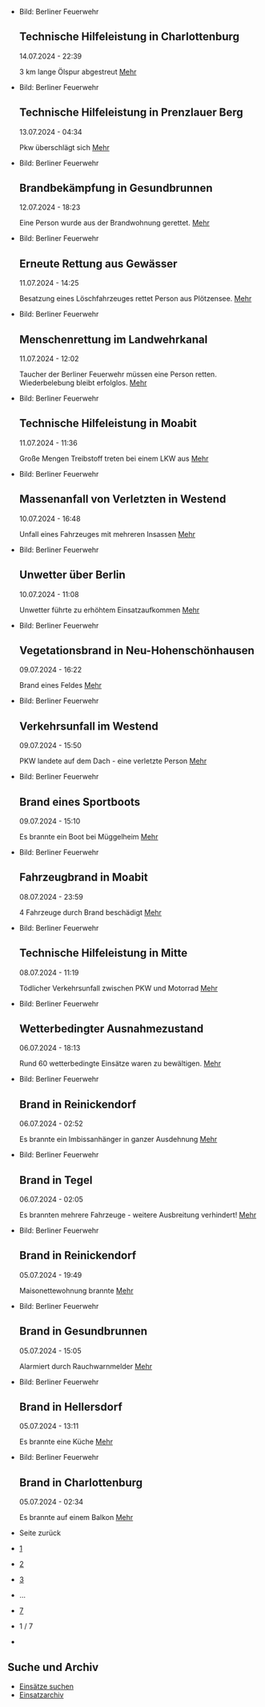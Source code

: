 * Bild: Berliner Feuerwehr

  Technische Hilfeleistung in Charlottenburg
  ----------

   14.07.2024 - 22:39

   3 km lange Ölspur abgestreut
  [Mehr](https://www.berliner-feuerwehr.de/aktuelles/einsaetze/technische-hilfeleistung-in-charlottenburg-3-4522/)

* Bild: Berliner Feuerwehr

  Technische Hilfeleistung in Prenzlauer Berg
  ----------

   13.07.2024 - 04:34

   Pkw überschlägt sich
  [Mehr](https://www.berliner-feuerwehr.de/aktuelles/einsaetze/technische-hilfeleistung-in-prenzlauer-berg-1-4520/)

* Bild: Berliner Feuerwehr

  Brandbekämpfung in Gesundbrunnen
  ----------

   12.07.2024 - 18:23

   Eine Person wurde aus der Brandwohnung gerettet.
  [Mehr](https://www.berliner-feuerwehr.de/aktuelles/einsaetze/brandbekaempfung-in-gesundbrunnen-4519/)

* Bild: Berliner Feuerwehr

  Erneute Rettung aus Gewässer
  ----------

   11.07.2024 - 14:25

   Besatzung eines Löschfahrzeuges rettet Person aus Plötzensee.
  [Mehr](https://www.berliner-feuerwehr.de/aktuelles/einsaetze/erneute-rettung-aus-gewaesser-4518/)

* Bild: Berliner Feuerwehr

  Menschenrettung im Landwehrkanal
  ----------

   11.07.2024 - 12:02

   Taucher der Berliner Feuerwehr müssen eine Person retten. Wiederbelebung bleibt erfolglos.
  [Mehr](https://www.berliner-feuerwehr.de/aktuelles/einsaetze/menschenrettung-im-landwehrkanal-4516/)

* Bild: Berliner Feuerwehr

  Technische Hilfeleistung in Moabit
  ----------

   11.07.2024 - 11:36

   Große Mengen Treibstoff treten bei einem LKW aus
  [Mehr](https://www.berliner-feuerwehr.de/aktuelles/einsaetze/technische-hilfeleistung-in-moabit-1-4517/)

* Bild: Berliner Feuerwehr

  Massenanfall von Verletzten in Westend
  ----------

   10.07.2024 - 16:48

   Unfall eines Fahrzeuges mit mehreren Insassen
  [Mehr](https://www.berliner-feuerwehr.de/aktuelles/einsaetze/massenanfall-von-verletzten-in-westend-4515/)

* Bild: Berliner Feuerwehr

  Unwetter über Berlin
  ----------

   10.07.2024 - 11:08

   Unwetter führte zu erhöhtem Einsatzaufkommen
  [Mehr](https://www.berliner-feuerwehr.de/aktuelles/einsaetze/unwetter-ueber-berlin-3-4514/)

* Bild: Berliner Feuerwehr

  Vegetationsbrand in Neu-Hohenschönhausen
  ----------

   09.07.2024 - 16:22

   Brand eines Feldes
  [Mehr](https://www.berliner-feuerwehr.de/aktuelles/einsaetze/vegetationsbrand-in-neu-hohenschoenhausen-4512/)

* Bild: Berliner Feuerwehr

  Verkehrsunfall im Westend
  ----------

   09.07.2024 - 15:50

   PKW landete auf dem Dach - eine verletzte Person
  [Mehr](https://www.berliner-feuerwehr.de/aktuelles/einsaetze/verkehrsunfall-im-westend-4511/)

* Bild: Berliner Feuerwehr

  Brand eines Sportboots
  ----------

   09.07.2024 - 15:10

   Es brannte ein Boot bei Müggelheim
  [Mehr](https://www.berliner-feuerwehr.de/aktuelles/einsaetze/brand-eines-sportboots-4513/)

* Bild: Berliner Feuerwehr

  Fahrzeugbrand in Moabit
  ----------

   08.07.2024 - 23:59

   4 Fahrzeuge durch Brand beschädigt
  [Mehr](https://www.berliner-feuerwehr.de/aktuelles/einsaetze/fahrzeugbrand-in-moabit-4509/)

* Bild: Berliner Feuerwehr

  Technische Hilfeleistung in Mitte
  ----------

   08.07.2024 - 11:19

   Tödlicher Verkehrsunfall zwischen PKW und Motorrad
  [Mehr](https://www.berliner-feuerwehr.de/aktuelles/einsaetze/technische-hilfeleistung-in-mitte-3-4508/)

* Bild: Berliner Feuerwehr

  Wetterbedingter Ausnahmezustand
  ----------

   06.07.2024 - 18:13

   Rund 60 wetterbedingte Einsätze waren zu bewältigen.
  [Mehr](https://www.berliner-feuerwehr.de/aktuelles/einsaetze/wetterbedingter-ausnahmezustand-3-4507/)

* Bild: Berliner Feuerwehr

  Brand in Reinickendorf
  ----------

   06.07.2024 - 02:52

   Es brannte ein Imbissanhänger in ganzer Ausdehnung
  [Mehr](https://www.berliner-feuerwehr.de/aktuelles/einsaetze/brand-in-reinickendorf-9-4506/)

* Bild: Berliner Feuerwehr

  Brand in Tegel
  ----------

   06.07.2024 - 02:05

   Es brannten mehrere Fahrzeuge - weitere Ausbreitung verhindert!
  [Mehr](https://www.berliner-feuerwehr.de/aktuelles/einsaetze/brand-in-tegel-2-4505/)

* Bild: Berliner Feuerwehr

  Brand in Reinickendorf
  ----------

   05.07.2024 - 19:49

   Maisonettewohnung brannte
  [Mehr](https://www.berliner-feuerwehr.de/aktuelles/einsaetze/brand-in-reinickendorf-8-4504/)

* Bild: Berliner Feuerwehr

  Brand in Gesundbrunnen
  ----------

   05.07.2024 - 15:05

   Alarmiert durch Rauchwarnmelder
  [Mehr](https://www.berliner-feuerwehr.de/aktuelles/einsaetze/brand-in-gesundbrunnen-10-4503/)

* Bild: Berliner Feuerwehr

  Brand in Hellersdorf
  ----------

   05.07.2024 - 13:11

   Es brannte eine Küche
  [Mehr](https://www.berliner-feuerwehr.de/aktuelles/einsaetze/band-in-hellersdorf-4502/)

* Bild: Berliner Feuerwehr

  Brand in Charlottenburg
  ----------

   05.07.2024 - 02:34

   Es brannte auf einem Balkon
  [Mehr](https://www.berliner-feuerwehr.de/aktuelles/einsaetze/brand-in-charlottenburg-10-4501/)

* Seite zurück

* [1](https://www.berliner-feuerwehr.de/aktuelles/einsaetze/1/)
* [2](https://www.berliner-feuerwehr.de/aktuelles/einsaetze/2/)
* [3](https://www.berliner-feuerwehr.de/aktuelles/einsaetze/3/)
* …
* [7](https://www.berliner-feuerwehr.de/aktuelles/einsaetze/7/)
* 1 / 7
* [](https://www.berliner-feuerwehr.de/aktuelles/einsaetze/2/)

Suche und Archiv
----------

* [Einsätze suchen](https://www.berliner-feuerwehr.de/aktuelles/einsaetze/einsatzsuche/)
* [Einsatzarchiv](https://www.berliner-feuerwehr.de/aktuelles/einsaetze/einsatzarchiv/)
